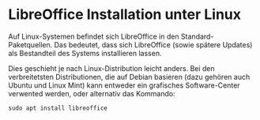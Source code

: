 # LibreOffice Installation unter Linux

Auf Linux-Systemen befindet sich LibreOffice in den Standard-Paketquellen. Das bedeutet, dass sich LibreOffice (sowie spätere Updates) als Bestandteil des Systems installieren lassen. 

Dies geschieht je nach Linux-Distribution leicht anders. Bei den verbreitetsten Distributionen, die auf Debian basieren (dazu gehören auch Ubuntu und Linux Mint) kann entweder ein grafisches Software-Center verwented werden, oder alternativ das Kommando:
```shell
sudo apt install libreoffice
```

